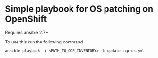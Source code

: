 # Simple playbook for OS patching on OpenShift

Requires ansible 2.7+

To use this run the following command

```
ansible-playbook -i <PATH_TO_OCP_INVENTORY> -b update-ocp-os.yml
```
